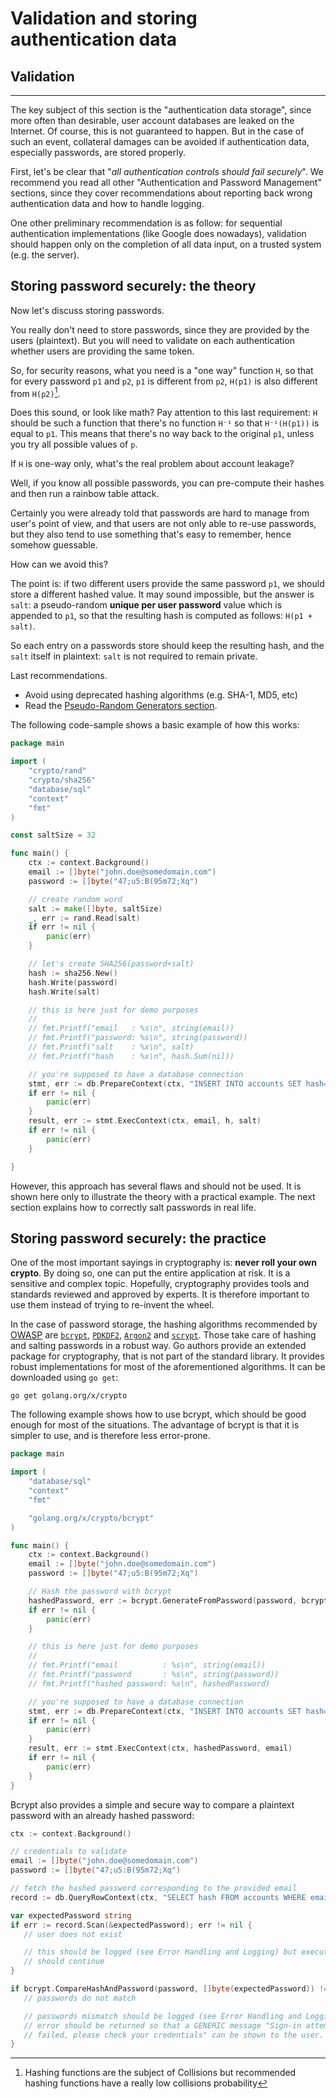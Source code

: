Validation and storing authentication data
==========================================

## Validation
----------

The key subject of this section is the "authentication data storage", since more
often than desirable, user account databases are leaked on the Internet.
Of course, this is not guaranteed to happen. But in the case of such an event,
collateral damages can be avoided if authentication data, especially passwords,
are stored properly.

First, let's be clear that "_all authentication controls should fail
securely_". We recommend you read all other "Authentication and Password
Management" sections, since they cover recommendations about reporting back
wrong authentication data and how to handle logging.

One other preliminary recommendation is as follow: for sequential authentication
implementations (like Google does nowadays), validation should happen only on
the completion of all data input, on a trusted system (e.g. the server).


## Storing password securely: the theory

Now let's discuss storing passwords.

You really don't need to store passwords, since they are provided by the users
(plaintext). But you will need to validate on each authentication whether users
are providing the same token.

So, for security reasons, what you need is a "one way" function `H`, so that for
every password `p1` and `p2`, `p1` is different from `p2`, `H(p1)` is also
different from `H(p2)`[^1].

Does this sound, or look like math?
Pay attention to this last requirement: `H` should be such a function that
there's no function `H⁻¹` so that `H⁻¹(H(p1))` is equal to `p1`. This means
that there's no way back to the original `p1`, unless you try all possible
values of `p`.

If `H` is one-way only, what's the real problem about account leakage?

Well, if you know all possible passwords, you can pre-compute their hashes and
then run a rainbow table attack.

Certainly you were already told that passwords are hard to manage from user's
point of view, and that users are not only able to re-use passwords, but they
also tend to use something that's easy to remember, hence somehow guessable.

How can we avoid this?

The point is: if two different users provide the same password `p1`, we should
store a different hashed value.
It may sound impossible, but the answer is `salt`: a pseudo-random **unique per
user password** value which is appended to `p1`, so that the resulting hash is
computed as follows: `H(p1 + salt)`.

So each entry on a passwords store should keep the resulting hash, and the
`salt` itself in plaintext: `salt` is not required to remain private.

Last recommendations.
* Avoid using deprecated hashing algorithms (e.g. SHA-1, MD5, etc)
* Read the [Pseudo-Random Generators section][1].

The following code-sample shows a basic example of how this works:

```go
package main

import (
    "crypto/rand"
    "crypto/sha256"
    "database/sql"
    "context"
    "fmt"
)

const saltSize = 32

func main() {
    ctx := context.Background()
    email := []byte("john.doe@somedomain.com")
    password := []byte("47;u5:B(95m72;Xq")

    // create random word
    salt := make([]byte, saltSize)
    _, err := rand.Read(salt)
    if err != nil {
        panic(err)
    }

    // let's create SHA256(password+salt)
    hash := sha256.New()
    hash.Write(password)
    hash.Write(salt)

    // this is here just for demo purposes
    //
    // fmt.Printf("email   : %s\n", string(email))
    // fmt.Printf("password: %s\n", string(password))
    // fmt.Printf("salt    : %x\n", salt)
    // fmt.Printf("hash    : %x\n", hash.Sum(nil))

    // you're supposed to have a database connection
    stmt, err := db.PrepareContext(ctx, "INSERT INTO accounts SET hash=?, salt=?, email=?")
    if err != nil {
        panic(err)
    }
    result, err := stmt.ExecContext(ctx, email, h, salt)
    if err != nil {
        panic(err)
    }

}
```

However, this approach has several flaws and should not be used. It is shown
here only to illustrate the theory with a practical example. The next section
explains how to correctly salt passwords in real life.


## Storing password securely: the practice

One of the most important sayings in cryptography is: **never roll your own
crypto**. By doing so, one can put the entire application at risk. It is a
sensitive and complex topic. Hopefully, cryptography provides tools and
standards reviewed and approved by experts. It is therefore important to use
them instead of trying to re-invent the wheel.

In the case of password storage, the hashing algorithms recommended by
[OWASP][2] are [`bcrypt`][2], [`PDKDF2`][3], [`Argon2`][4] and [`scrypt`][5].
Those take care of hashing and salting passwords in a robust way. Go authors
provide an extended package for cryptography, that is not part of the standard
library. It provides robust implementations for most of the aforementioned
algorithms. It can be downloaded using  `go get`:

```
go get golang.org/x/crypto
```

The following example shows how to use bcrypt, which should be good enough for
most of the situations. The advantage of bcrypt is that it is simpler to use,
and is therefore less error-prone.

```go
package main

import (
    "database/sql"
    "context"
    "fmt"

    "golang.org/x/crypto/bcrypt"
)

func main() {
    ctx := context.Background()
    email := []byte("john.doe@somedomain.com")
    password := []byte("47;u5:B(95m72;Xq")

    // Hash the password with bcrypt
    hashedPassword, err := bcrypt.GenerateFromPassword(password, bcrypt.DefaultCost)
    if err != nil {
        panic(err)
    }

    // this is here just for demo purposes
    //
    // fmt.Printf("email          : %s\n", string(email))
    // fmt.Printf("password       : %s\n", string(password))
    // fmt.Printf("hashed password: %x\n", hashedPassword)

    // you're supposed to have a database connection
    stmt, err := db.PrepareContext(ctx, "INSERT INTO accounts SET hash=?, email=?")
    if err != nil {
        panic(err)
    }
    result, err := stmt.ExecContext(ctx, hashedPassword, email)
    if err != nil {
        panic(err)
    }
}
```

Bcrypt also provides a simple and secure way to compare a plaintext password
with an already hashed password:

 ```go
 ctx := context.Background()

 // credentials to validate
 email := []byte("john.doe@somedomain.com")
 password := []byte("47;u5:B(95m72;Xq")

// fetch the hashed password corresponding to the provided email
record := db.QueryRowContext(ctx, "SELECT hash FROM accounts WHERE email = ? LIMIT 1", email)

var expectedPassword string
if err := record.Scan(&expectedPassword); err != nil {
    // user does not exist

    // this should be logged (see Error Handling and Logging) but execution
    // should continue
}

if bcrypt.CompareHashAndPassword(password, []byte(expectedPassword)) != nil {
    // passwords do not match

    // passwords mismatch should be logged (see Error Handling and Logging)
    // error should be returned so that a GENERIC message "Sign-in attempt has
    // failed, please check your credentials" can be shown to the user.
}
 ```

[^1]: Hashing functions are the subject of Collisions but recommended hashing functions have a really low collisions probability

[1]: /cryptographic-practices/pseudo-random-generators.md
[2]: https://www.owasp.org/index.php/Password_Storage_Cheat_Sheet
[3]: https://godoc.org/golang.org/x/crypto/bcrypt
[4]: https://github.com/p-h-c/phc-winner-argon2
[5]: https://godoc.org/golang.org/x/crypto/pbkdf2
